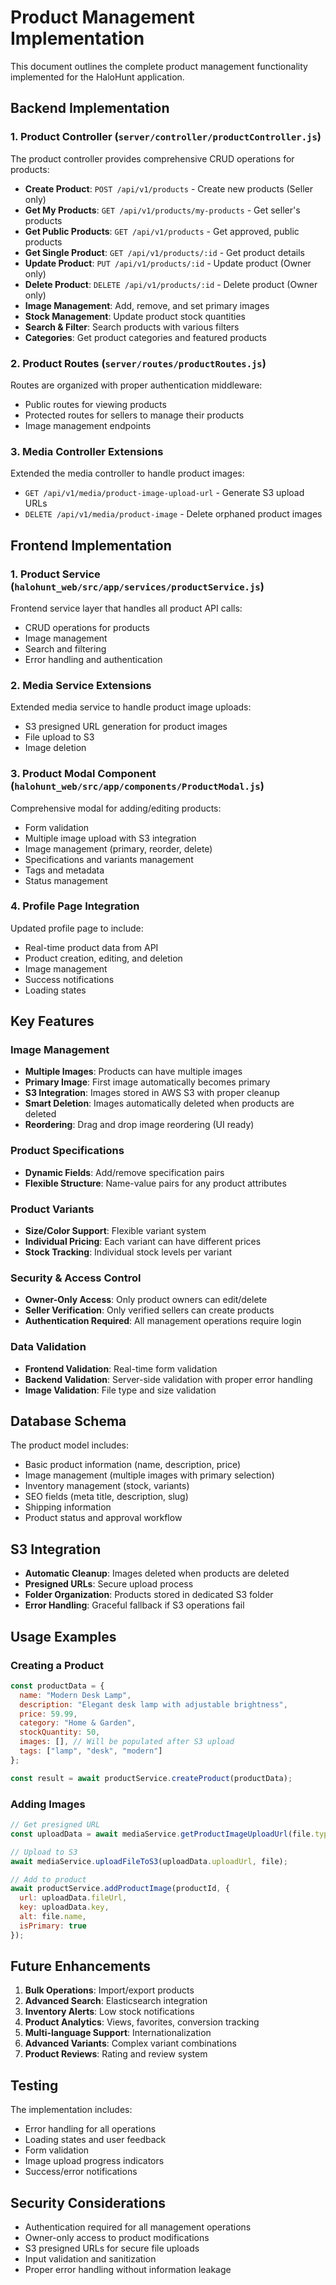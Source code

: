 # Product Management Implementation

This document outlines the complete product management functionality implemented for the HaloHunt application.

## Backend Implementation

### 1. Product Controller (`server/controller/productController.js`)

The product controller provides comprehensive CRUD operations for products:

- **Create Product**: `POST /api/v1/products` - Create new products (Seller only)
- **Get My Products**: `GET /api/v1/products/my-products` - Get seller's products
- **Get Public Products**: `GET /api/v1/products` - Get approved, public products
- **Get Single Product**: `GET /api/v1/products/:id` - Get product details
- **Update Product**: `PUT /api/v1/products/:id` - Update product (Owner only)
- **Delete Product**: `DELETE /api/v1/products/:id` - Delete product (Owner only)
- **Image Management**: Add, remove, and set primary images
- **Stock Management**: Update product stock quantities
- **Search & Filter**: Search products with various filters
- **Categories**: Get product categories and featured products

### 2. Product Routes (`server/routes/productRoutes.js`)

Routes are organized with proper authentication middleware:
- Public routes for viewing products
- Protected routes for sellers to manage their products
- Image management endpoints

### 3. Media Controller Extensions

Extended the media controller to handle product images:
- `GET /api/v1/media/product-image-upload-url` - Generate S3 upload URLs
- `DELETE /api/v1/media/product-image` - Delete orphaned product images

## Frontend Implementation

### 1. Product Service (`halohunt_web/src/app/services/productService.js`)

Frontend service layer that handles all product API calls:
- CRUD operations for products
- Image management
- Search and filtering
- Error handling and authentication

### 2. Media Service Extensions

Extended media service to handle product image uploads:
- S3 presigned URL generation for product images
- File upload to S3
- Image deletion

### 3. Product Modal Component (`halohunt_web/src/app/components/ProductModal.js`)

Comprehensive modal for adding/editing products:
- Form validation
- Multiple image upload with S3 integration
- Image management (primary, reorder, delete)
- Specifications and variants management
- Tags and metadata
- Status management

### 4. Profile Page Integration

Updated profile page to include:
- Real-time product data from API
- Product creation, editing, and deletion
- Image management
- Success notifications
- Loading states

## Key Features

### Image Management
- **Multiple Images**: Products can have multiple images
- **Primary Image**: First image automatically becomes primary
- **S3 Integration**: Images stored in AWS S3 with proper cleanup
- **Smart Deletion**: Images automatically deleted when products are deleted
- **Reordering**: Drag and drop image reordering (UI ready)

### Product Specifications
- **Dynamic Fields**: Add/remove specification pairs
- **Flexible Structure**: Name-value pairs for any product attributes

### Product Variants
- **Size/Color Support**: Flexible variant system
- **Individual Pricing**: Each variant can have different prices
- **Stock Tracking**: Individual stock levels per variant

### Security & Access Control
- **Owner-Only Access**: Only product owners can edit/delete
- **Seller Verification**: Only verified sellers can create products
- **Authentication Required**: All management operations require login

### Data Validation
- **Frontend Validation**: Real-time form validation
- **Backend Validation**: Server-side validation with proper error handling
- **Image Validation**: File type and size validation

## Database Schema

The product model includes:
- Basic product information (name, description, price)
- Image management (multiple images with primary selection)
- Inventory management (stock, variants)
- SEO fields (meta title, description, slug)
- Shipping information
- Product status and approval workflow

## S3 Integration

- **Automatic Cleanup**: Images deleted when products are deleted
- **Presigned URLs**: Secure upload process
- **Folder Organization**: Products stored in dedicated S3 folder
- **Error Handling**: Graceful fallback if S3 operations fail

## Usage Examples

### Creating a Product
```javascript
const productData = {
  name: "Modern Desk Lamp",
  description: "Elegant desk lamp with adjustable brightness",
  price: 59.99,
  category: "Home & Garden",
  stockQuantity: 50,
  images: [], // Will be populated after S3 upload
  tags: ["lamp", "desk", "modern"]
};

const result = await productService.createProduct(productData);
```

### Adding Images
```javascript
// Get presigned URL
const uploadData = await mediaService.getProductImageUploadUrl(file.type);

// Upload to S3
await mediaService.uploadFileToS3(uploadData.uploadUrl, file);

// Add to product
await productService.addProductImage(productId, {
  url: uploadData.fileUrl,
  key: uploadData.key,
  alt: file.name,
  isPrimary: true
});
```

## Future Enhancements

1. **Bulk Operations**: Import/export products
2. **Advanced Search**: Elasticsearch integration
3. **Inventory Alerts**: Low stock notifications
4. **Product Analytics**: Views, favorites, conversion tracking
5. **Multi-language Support**: Internationalization
6. **Advanced Variants**: Complex variant combinations
7. **Product Reviews**: Rating and review system

## Testing

The implementation includes:
- Error handling for all operations
- Loading states and user feedback
- Form validation
- Image upload progress indicators
- Success/error notifications

## Security Considerations

- Authentication required for all management operations
- Owner-only access to product modifications
- S3 presigned URLs for secure file uploads
- Input validation and sanitization
- Proper error handling without information leakage
